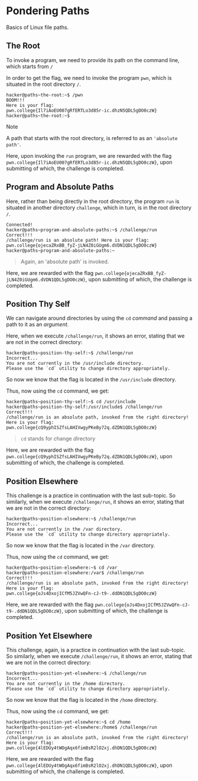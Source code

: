 # Pondering Paths
Basics of Linux file paths.
## The Root
To invoke a program, we need to provide its path on the command line, which starts from `/`

In order to get the flag, we need to invoke the program `pwn`, which is situated in the root directory `/`.
```
hacker@paths~the-root:~$ /pwn
BOOM!!!
Here is your flag:
pwn.college{Il7iAoEU007gRfERTLo3d85r-ic.dhzN5QDL5gDO0czW}
hacker@paths~the-root:~$
```
>[!NOTE]
>A path that starts with the root directory, is referred to as an `'absolute path'`.

Here, upon invoking the `run` program, we are rewarded with the flag `pwn.college{Il7iAoEU007gRfERTLo3d85r-ic.dhzN5QDL5gDO0czW}`, upon submitting of which, the challenge is completed.

## Program and Absolute Paths
Here, rather than being directly in the root directory, the program `run` is situated in another directory `challenge`, which in turn, is in the root directory `/`.
```
Connected!
hacker@paths~program-and-absolute-paths:~$ /challenge/run
Correct!!!
/challenge/run is an absolute path! Here is your flag:
pwn.college{ojecaZRxBB_fyZ-jLN4Z0iGUgm6.dVDN1QDL5gDO0czW}
hacker@paths~program-and-absolute-paths:~
```
> Again, an 'absolute path' is invoked.

Here, we are rewarded with the flag `pwn.college{ojecaZRxBB_fyZ-jLN4Z0iGUgm6.dVDN1QDL5gDO0czW}`, upon submitting of which, the challenge is completed.

## Position Thy Self
We can navigate around directories by using the `cd` _command_ and passing a path to it as an _argument_. 

Here, when we execute `/challenge/run`, it shows an error, stating that we are not in the correct directory:
```
hacker@paths~position-thy-self:~$ /challenge/run
Incorrect...
You are not currently in the /usr/include directory.
Please use the `cd` utility to change directory appropriately.
```
So now we know that the flag is located in the `/usr/include` directory.

Thus, now using the `cd` command, we get:
```
hacker@paths~position-thy-self:~$ cd /usr/include
hacker@paths~position-thy-self:/usr/include$ /challenge/run
Correct!!!
/challenge/run is an absolute path, invoked from the right directory!
Here is your flag:
pwn.college{cQ9yphISZfsLAHIVwgyPKeBy72q.dZDN1QDL5gDO0czW}
```
> `cd` stands for *c*hange *d*irectory

Here, we are rewarded with the flag `pwn.college{cQ9yphISZfsLAHIVwgyPKeBy72q.dZDN1QDL5gDO0czW}`, upon submitting of which, the challenge is completed.

## Position Elsewhere
This challenge is a practice in continuation with the last sub-topic.
So similarly, when we execute `/challenge/run`, it shows an error, stating that we are not in the correct directory:
```
hacker@paths~position-elsewhere:~$ /challenge/run
Incorrect...
You are not currently in the /var directory.
Please use the `cd` utility to change directory appropriately.
```
So now we know that the flag is located in the `/var` directory.

Thus, now using the `cd` command, we get:
```
hacker@paths~position-elsewhere:~$ cd /var
hacker@paths~position-elsewhere:/var$ /challenge/run
Correct!!!
/challenge/run is an absolute path, invoked from the right directory!
Here is your flag:
pwn.college{oJs4DxojICfM5JZVwQFn-cJ-t9-.ddDN1QDL5gDO0czW}
```

Here, we are rewarded with the flag `pwn.college{oJs4DxojICfM5JZVwQFn-cJ-t9-.ddDN1QDL5gDO0czW}`, upon submitting of which, the challenge is completed.

## Position Yet Elsewhere
This challenge, again, is a practice in continuation with the last sub-topic.
So similarly, when we execute `/challenge/run`, it shows an error, stating that we are not in the correct directory:
```
hacker@paths~position-yet-elsewhere:~$ /challenge/run
Incorrect...
You are not currently in the /home directory.
Please use the `cd` utility to change directory appropriately.
```
So now we know that the flag is located in the `/home` directory.

Thus, now using the `cd` command, we get:
```
hacker@paths~position-yet-elsewhere:~$ cd /home
hacker@paths~position-yet-elsewhere:/home$ /challenge/run
Correct!!!
/challenge/run is an absolute path, invoked from the right directory!
Here is your flag:
pwn.college{4lEDUy4tWOgAqx6fimBsR2lO2xj.dhDN1QDL5gDO0czW}
```

Here, we are rewarded with the flag `pwn.college{4lEDUy4tWOgAqx6fimBsR2lO2xj.dhDN1QDL5gDO0czW}`, upon submitting of which, the challenge is completed.
